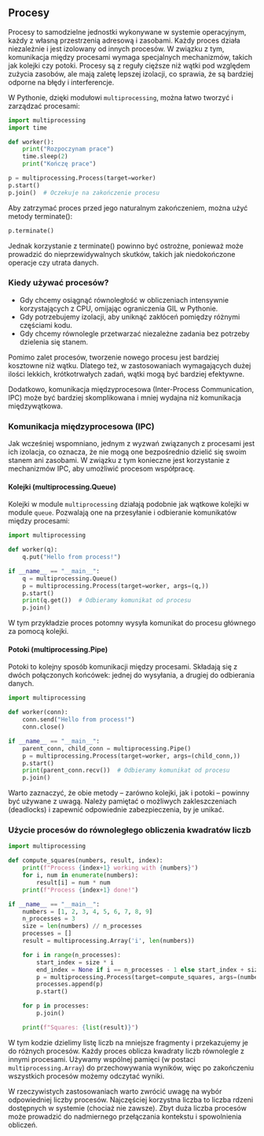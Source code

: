 ## Procesy

Procesy to samodzielne jednostki wykonywane w systemie operacyjnym, każdy z własną przestrzenią adresową i zasobami. Każdy proces działa niezależnie i jest izolowany od innych procesów. W związku z tym, komunikacja między procesami wymaga specjalnych mechanizmów, takich jak kolejki czy potoki. Procesy są z reguły cięższe niż wątki pod względem zużycia zasobów, ale mają zaletę lepszej izolacji, co sprawia, że są bardziej odporne na błędy i interferencje.

W Pythonie, dzięki modułowi `multiprocessing`, można łatwo tworzyć i zarządzać procesami:

```python
import multiprocessing
import time

def worker():
    print("Rozpoczynam prace")
    time.sleep(2)
    print("Kończę prace")

p = multiprocessing.Process(target=worker)
p.start()
p.join()  # Oczekuje na zakończenie procesu
```

Aby zatrzymać proces przed jego naturalnym zakończeniem, można użyć metody terminate():

```python
p.terminate()
```

Jednak korzystanie z terminate() powinno być ostrożne, ponieważ może prowadzić do nieprzewidywalnych skutków, takich jak niedokończone operacje czy utrata danych.

### Kiedy używać procesów?

- Gdy chcemy osiągnąć równoległość w obliczeniach intensywnie korzystających z CPU, omijając ograniczenia GIL w Pythonie.
- Gdy potrzebujemy izolacji, aby uniknąć zakłóceń pomiędzy różnymi częściami kodu.
- Gdy chcemy równolegle przetwarzać niezależne zadania bez potrzeby dzielenia się stanem.

Pomimo zalet procesów, tworzenie nowego procesu jest bardziej kosztowne niż wątku. Dlatego też, w zastosowaniach wymagających dużej ilości lekkich, krótkotrwałych zadań, wątki mogą być bardziej efektywne.

Dodatkowo, komunikacja międzyprocesowa (Inter-Process Communication, IPC) może być bardziej skomplikowana i mniej wydajna niż komunikacja międzywątkowa. 

### Komunikacja międzyprocesowa (IPC)

Jak wcześniej wspomniano, jednym z wyzwań związanych z procesami jest ich izolacja, co oznacza, że nie mogą one bezpośrednio dzielić się swoim stanem ani zasobami. W związku z tym konieczne jest korzystanie z mechanizmów IPC, aby umożliwić procesom współpracę.

#### Kolejki (multiprocessing.Queue)

Kolejki w module `multiprocessing` działają podobnie jak wątkowe kolejki w module `queue`. Pozwalają one na przesyłanie i odbieranie komunikatów między procesami:

```python
import multiprocessing

def worker(q):
    q.put("Hello from process!")

if __name__ == "__main__":
    q = multiprocessing.Queue()
    p = multiprocessing.Process(target=worker, args=(q,))
    p.start()
    print(q.get())  # Odbieramy komunikat od procesu
    p.join()
```

W tym przykładzie proces potomny wysyła komunikat do procesu głównego za pomocą kolejki.

#### Potoki (multiprocessing.Pipe)

Potoki to kolejny sposób komunikacji między procesami. Składają się z dwóch połączonych końcówek: jednej do wysyłania, a drugiej do odbierania danych.

```python
import multiprocessing

def worker(conn):
    conn.send("Hello from process!")
    conn.close()

if __name__ == "__main__":
    parent_conn, child_conn = multiprocessing.Pipe()
    p = multiprocessing.Process(target=worker, args=(child_conn,))
    p.start()
    print(parent_conn.recv())  # Odbieramy komunikat od procesu
    p.join()
```

Warto zaznaczyć, że obie metody – zarówno kolejki, jak i potoki – powinny być używane z uwagą. Należy pamiętać o możliwych zakleszczeniach (deadlocks) i zapewnić odpowiednie zabezpieczenia, by je unikać.

### Użycie procesów do równoległego obliczenia kwadratów liczb

```python
import multiprocessing

def compute_squares(numbers, result, index):
    print(f"Process {index+1} working with {numbers}")
    for i, num in enumerate(numbers):
        result[i] = num * num
    print(f"Process {index+1} done!")

if __name__ == "__main__":
    numbers = [1, 2, 3, 4, 5, 6, 7, 8, 9]
    n_processes = 3
    size = len(numbers) // n_processes
    processes = []
    result = multiprocessing.Array('i', len(numbers))

    for i in range(n_processes):
        start_index = size * i
        end_index = None if i == n_processes - 1 else start_index + size
        p = multiprocessing.Process(target=compute_squares, args=(numbers[start_index:end_index], result[start_index:end_index], i))
        processes.append(p)
        p.start()

    for p in processes:
        p.join()

    print(f"Squares: {list(result)}")
```

W tym kodzie dzielimy listę liczb na mniejsze fragmenty i przekazujemy je do różnych procesów. Każdy proces oblicza kwadraty liczb równolegle z innymi procesami. Używamy wspólnej pamięci (w postaci `multiprocessing.Array`) do przechowywania wyników, więc po zakończeniu wszystkich procesów możemy odczytać wyniki.

W rzeczywistych zastosowaniach warto zwrócić uwagę na wybór odpowiedniej liczby procesów. Najczęściej korzystna liczba to liczba rdzeni dostępnych w systemie (chociaż nie zawsze). Zbyt duża liczba procesów może prowadzić do nadmiernego przełączania kontekstu i spowolnienia obliczeń.

